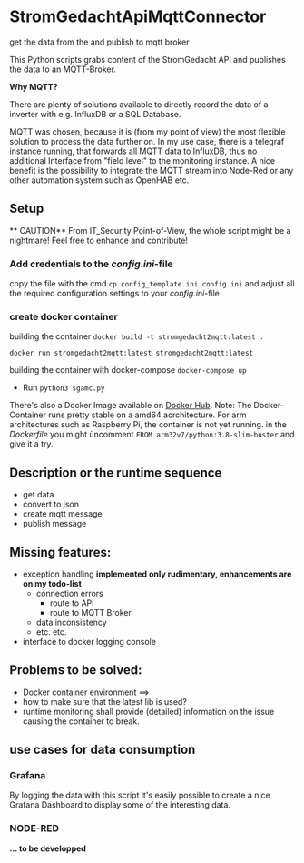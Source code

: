 # StromGedachtApiMqttConnector

get the data from the and publish to mqtt broker

This Python scripts grabs content of the StromGedacht API and publishes the data to an MQTT-Broker.

**Why MQTT?**

There are plenty of solutions available to directly record the data of a inverter with e.g. InfluxDB or a SQL Database.

MQTT was chosen, because it is (from my point of view) the most flexible solution to process the data further on.
In my use case, there is a telegraf instance running, that forwards all MQTT data to InfluxDB, thus no additional Interface from "field level" to the monitoring instance. A nice benefit is the possibility to integrate the MQTT stream into Node-Red or any other automation system such as OpenHAB etc.

## Setup

** CAUTION**
From IT_Security Point-of-View, the whole script might be a nightmare!
Feel free to enhance and contribute!

### Add credentials to the *config.ini*-file

copy the file with the cmd `cp config_template.ini config.ini`
and adjust all the required configuration settings to your *config.ini*-file

### create docker container

building the container
`docker build -t stromgedacht2mqtt:latest .`

`docker run stromgedacht2mqtt:latest stromgedacht2mqtt:latest`

building the container with docker-compose
`docker-compose up`

* Run `python3 sgamc.py`

There's also a Docker Image available on [Docker Hub](https://hub.docker.com/repository/docker/wolfi82/stromgedacht2mqtt).
Note: The Docker-Container runs pretty stable on a amd64 acrchitecture. For arm architectures such as Raspberry Pi, the container is not yet running.
in the *Dockerfile* you might ùncomment `FROM arm32v7/python:3.8-slim-buster` and give it a try.

## Description or the runtime sequence

- get data
- convert to json
- create mqtt message
- publish message

## Missing features:

- exception handling  **implemented only rudimentary, enhancements are on my todo-list**
  - connection errors
    - route to API
    - route to MQTT Broker
  - data inconsistency
  - etc. etc.
- interface to docker logging console

## Problems to be solved:

- Docker container environment ==>
- how to make sure that the latest lib is used?
- runtime monitoring shall provide (detailed) information on the issue causing the container to break.

## use cases for data consumption

### Grafana

By logging the data with this script it's easily possible to create a nice
Grafana Dashboard to display some of the interesting data.

### NODE-RED

**... to be developped**
